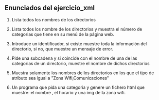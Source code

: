 ## Enunciados del ejercicio_xml

1. Lista todos los nombres de los directorios

2. Lista todos los nombre de los directorios y muestra el  número de categorias que tiene en su menú de la página web.

3. Introduce un identificador, si existe muestre toda la información del directorio, si no, que muestre un mensaje de error.

4. Pide una subcadena y si coincide con el nombre de una de las categorias de un directorio, muestre el nombre de dichos directorios

5. Muestra solamente los nombres de los directorios en los que el tipo de atributo sea igual a "Zona Wifi,Comunicaciones"

6. Un programa que pida una categoria y genere un fichero html que muestre: el nombre
, el horario y una img de la zona wifi.
